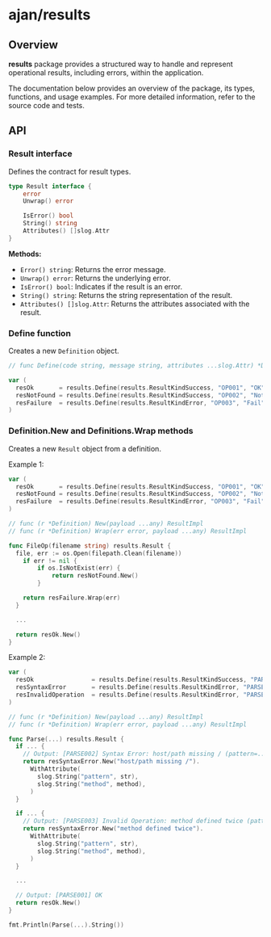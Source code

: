 # ajan/results

## Overview

**results** package provides a structured way to handle and represent
operational results, including errors, within the application.

The documentation below provides an overview of the package, its types,
functions, and usage examples. For more detailed information, refer to the
source code and tests.

## API

### Result interface

Defines the contract for result types.

```go
type Result interface {
	error
	Unwrap() error

	IsError() bool
	String() string
	Attributes() []slog.Attr
}
```

**Methods:**

- `Error() string`: Returns the error message.
- `Unwrap() error`: Returns the underlying error.
- `IsError() bool`: Indicates if the result is an error.
- `String() string`: Returns the string representation of the result.
- `Attributes() []slog.Attr`: Returns the attributes associated with the result.

### Define function

Creates a new `Definition` object.

```go
// func Define(code string, message string, attributes ...slog.Attr) *Definition

var (
  resOk       = results.Define(results.ResultKindSuccess, "OP001", "OK")
  resNotFound = results.Define(results.ResultKindSuccess, "OP002", "Not Found")
  resFailure  = results.Define(results.ResultKindError, "OP003", "Fail")
)
```

### Definition.New and Definitions.Wrap methods

Creates a new `Result` object from a definition.

Example 1:

```go
var (
  resOk       = results.Define(results.ResultKindSuccess, "OP001", "OK")
  resNotFound = results.Define(results.ResultKindSuccess, "OP002", "Not Found")
  resFailure  = results.Define(results.ResultKindError, "OP003", "Fail")
)

// func (r *Definition) New(payload ...any) ResultImpl
// func (r *Definition) Wrap(err error, payload ...any) ResultImpl

func FileOp(filename string) results.Result {
  file, err := os.Open(filepath.Clean(filename))
	if err != nil {
		if os.IsNotExist(err) {
			return resNotFound.New()
		}

    return resFailure.Wrap(err)
  }

  ...

  return resOk.New()
}
```

Example 2:

```go
var (
  resOk                = results.Define(results.ResultKindSuccess, "PARSE001", "OK")
  resSyntaxError       = results.Define(results.ResultKindError, "PARSE002", "Syntax Error")
  resInvalidOperation  = results.Define(results.ResultKindError, "PARSE003", "Invalid Operation")
)

// func (r *Definition) New(payload ...any) ResultImpl
// func (r *Definition) Wrap(err error, payload ...any) ResultImpl

func Parse(...) results.Result {
  if ... {
    // Output: [PARSE002] Syntax Error: host/path missing / (pattern=..., method=...)
    return resSyntaxError.New("host/path missing /").
      WithAttribute(
        slog.String("pattern", str),
        slog.String("method", method),
      )
  }

  if ... {
    // Output: [PARSE003] Invalid Operation: method defined twice (pattern=..., method=...)
    return resSyntaxError.New("method defined twice").
      WithAttribute(
        slog.String("pattern", str),
        slog.String("method", method),
      )
  }

  ...

  // Output: [PARSE001] OK
  return resOk.New()
}

fmt.Println(Parse(...).String())
```
